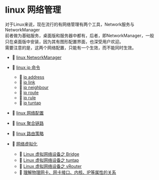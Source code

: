 # linux 网络管理

对于Linux来说，现在流行的有网络管理有两个工具，Network服务与NetworkManager  
前者做为基础服务，桌面版和服务器中都有，后者，即NetworkManager，一般只在桌面版中安装，因为其有图形配置界面，也深受用户欢迎。  
需要注意的是，这两个网络配置，只能有一个生效，而不能同时生效。

* 📄 [linux NetworkManager](siyuan://blocks/20231110105237-qn3idd2)
* 📑 [linux ip 命令](siyuan://blocks/20231110105237-dx5qn08)

  * 📄 [ip address](siyuan://blocks/20240404124326-senc0gv)
  * 📄 [ip link](siyuan://blocks/20240404124222-5y0etrc)
  * 📄 [ip neighbour](siyuan://blocks/20240404124355-musm3jd)
  * 📄 [ip route](siyuan://blocks/20240404124331-9p2j7il)
  * 📄 [ip rule](siyuan://blocks/20240404124335-xm1553g)
  * 📄 [ip tuntap](siyuan://blocks/20240404124340-tjq80vb)
* 📄 [linux 网络配置](siyuan://blocks/20231110105237-b3v59f7)
* 📄 [linux 聚合链路](siyuan://blocks/20231110105237-qnhnqtl)
* 📄 [linux 路由策略](siyuan://blocks/20231110105237-vk5bdpj)
* 📑 [网络虚拟化](siyuan://blocks/20240404111729-s75d3ip)

  * 📄 [Linux 虚拟网络设备之 Bridge](siyuan://blocks/20231110105237-op3dz8u)
  * 📄 [Linux 虚拟网络设备之 tuntap](siyuan://blocks/20240404111351-87slx8i)
  * 📄 [Linux 虚拟网络设备之 vRouter](siyuan://blocks/20231110105237-k39nhil)
  * 📄 [理解物理网卡、网卡接口、内核、IP等属性的关系](siyuan://blocks/20240404111533-1wcj9mu)

‍

‍
